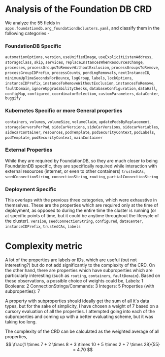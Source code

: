 # Analysis of the Foundation DB CRD
We analyze the 55 fields in `apps.foundationdb.org_foundationdbclusters.yaml`, and classify them in the following categories - 

### FoundationDB Specific
`automationOptions`, `version`, `useUnifiedImage`, `useExplicitListenAddress`, `storageClass`, `skip`, `services`, `replaceInstancesWhenResourcesChange`, `processes`, `processGroupsToRemoveWithoutExclusion`, `processGroupsToRemove`, `processGroupIDPrefix`, `processCounts`, `pendingRemovals`, `nextInstanceID`, `minimumUpTimeSecondsForBounce`, `logGroup`, `labels`, `lockOptions`, `instanceIDPrefix`, `instanceToRemoveWithoutExclusion`, `instancesToRemove`, `faultDomain`, `ignoreUpgradabilityChecks`, `databaseConfiguration`, `dataHall`, `configMap`, `configured`, `coordinatorSelection`, `customParameters`, `dataCenter`, `buggify`

### Kubernetes Specific or more General properties
`containers`, `volumes`, `volumeSize`, `volumeClaim`, `updatePodsByReplacement`, `storageServersPerPod`, `sideCarVersions`, `sideCarVersions`, `sidecarVariables`, `sidecarContainer`, `resources`, `podTemplate`, `podSecurityContext`, `podLabels`, `podTemplate`, `podSecurityContext`, `mainContainer`

### External Properties
While they are required by FoundationDB, so they are much closer to being FoundationDB specific, they are specifically required while interaction with external resources (internet, or even to other containers)
`trustedCAs`, `seedConnectionString`, `connectionString`, `routing`, `partialConnectionString`

### Deployment Specific
This overlaps with the previous three categories, which were exhaustive in themselves. These are the properties which are required only at the time of deployment, as opposed to during the entire time the cluster is running (or at specific points of time, but it could be anytime throughout the lifecycle of the cluster).
`version`, `seedConnectionString`, `configured`, `dataCenter`, `instanceIDPrefix`, `trustedCAs`, `labels`


# Complexity metric
A lot of the properties are labels or IDs, which are useful (but not interesting?) but do not add significantly to the complexity of the CRD. On the other hand, there are properties which have subproperties which are particularly interesting (such as `routing`, `containers`, `faultDomain`). Based on these observations, a possible choice of weights could be,
Labels: 1
Booleans: 2
ConnectionStrings/Commands: 3
Integers: 5
Properties (with subproperties): 7

A property with subproperties should ideally get the sum of all it's data types, but for the sake of simplicity, I have chosen a weight of 7 based on a cursory evaluation of all the properties. I attempted going into each of the subproperties and coming up with a better evaluating scheme, but it was taking too long. 

The complexity of the CRD can be calculated as the weighted average of all properties,
$$
\frac{1 \times 7 + 2 \times 8 + 3 \times 10 + 5 \times 2 + 7 \times 28}{55} = 4.70
$$